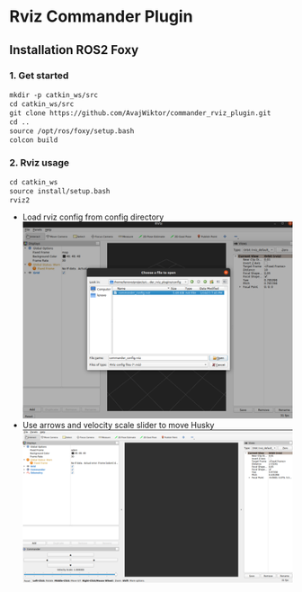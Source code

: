 # Rviz Commander Plugin

## Installation ROS2 Foxy
### 1. Get started
```
mkdir -p catkin_ws/src
cd catkin_ws/src
git clone https://github.com/AvajWiktor/commander_rviz_plugin.git
cd ..
source /opt/ros/foxy/setup.bash
colcon build
```
### 2. Rviz usage
```
cd catkin_ws
source install/setup.bash
rviz2
```
 - Load rviz config from config directory
![alt text](https://github.com/AvajWiktor/commander_rviz_plugin/blob/main/images/rviz_config.png?raw=true)
 - Use arrows and velocity scale slider to move Husky
![alt text](https://github.com/AvajWiktor/commander_rviz_plugin/blob/main/images/rviz_usage.png?raw=true)